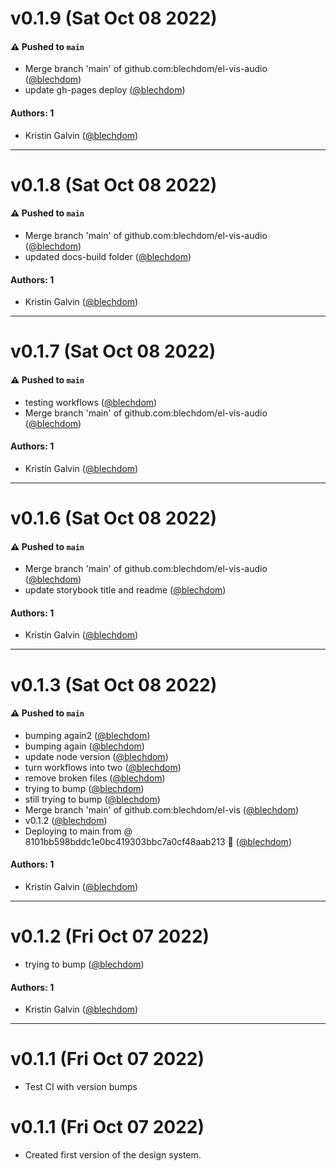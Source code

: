 # v0.1.9 (Sat Oct 08 2022)

#### ⚠️ Pushed to `main`

- Merge branch 'main' of github.com:blechdom/el-vis-audio ([@blechdom](https://github.com/blechdom))
- update gh-pages deploy ([@blechdom](https://github.com/blechdom))

#### Authors: 1

- Kristin Galvin ([@blechdom](https://github.com/blechdom))

---

# v0.1.8 (Sat Oct 08 2022)

#### ⚠️ Pushed to `main`

- Merge branch 'main' of github.com:blechdom/el-vis-audio ([@blechdom](https://github.com/blechdom))
- updated docs-build folder ([@blechdom](https://github.com/blechdom))

#### Authors: 1

- Kristin Galvin ([@blechdom](https://github.com/blechdom))

---

# v0.1.7 (Sat Oct 08 2022)

#### ⚠️ Pushed to `main`

- testing workflows ([@blechdom](https://github.com/blechdom))
- Merge branch 'main' of github.com:blechdom/el-vis-audio ([@blechdom](https://github.com/blechdom))

#### Authors: 1

- Kristin Galvin ([@blechdom](https://github.com/blechdom))

---

# v0.1.6 (Sat Oct 08 2022)

#### ⚠️ Pushed to `main`

- Merge branch 'main' of github.com:blechdom/el-vis-audio ([@blechdom](https://github.com/blechdom))
- update storybook title and readme ([@blechdom](https://github.com/blechdom))

#### Authors: 1

- Kristin Galvin ([@blechdom](https://github.com/blechdom))

---

# v0.1.3 (Sat Oct 08 2022)

#### ⚠️ Pushed to `main`

- bumping again2 ([@blechdom](https://github.com/blechdom))
- bumping again ([@blechdom](https://github.com/blechdom))
- update node version ([@blechdom](https://github.com/blechdom))
- turn workflows into two ([@blechdom](https://github.com/blechdom))
- remove broken files ([@blechdom](https://github.com/blechdom))
- trying to bump ([@blechdom](https://github.com/blechdom))
- still trying to bump ([@blechdom](https://github.com/blechdom))
- Merge branch 'main' of github.com:blechdom/el-vis ([@blechdom](https://github.com/blechdom))
- v0.1.2 ([@blechdom](https://github.com/blechdom))
- Deploying to main from @ 8101bb598bddc1e0bc419303bbc7a0cf48aab213 🚀 ([@blechdom](https://github.com/blechdom))

#### Authors: 1

- Kristin Galvin ([@blechdom](https://github.com/blechdom))

---

# v0.1.2 (Fri Oct 07 2022)

- trying to bump ([@blechdom](https://github.com/blechdom))

#### Authors: 1

- Kristin Galvin ([@blechdom](https://github.com/blechdom))

---

# v0.1.1 (Fri Oct 07 2022)

- Test CI with version bumps

# v0.1.1 (Fri Oct 07 2022)

- Created first version of the design system.
